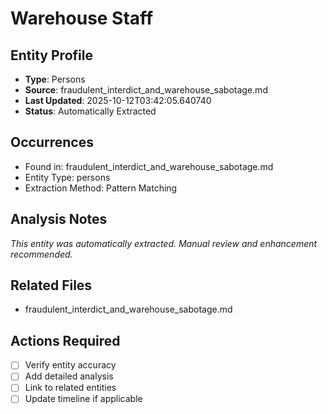 # Warehouse Staff

## Entity Profile
- **Type**: Persons
- **Source**: fraudulent_interdict_and_warehouse_sabotage.md
- **Last Updated**: 2025-10-12T03:42:05.640740
- **Status**: Automatically Extracted

## Occurrences
- Found in: fraudulent_interdict_and_warehouse_sabotage.md
- Entity Type: persons
- Extraction Method: Pattern Matching

## Analysis Notes
*This entity was automatically extracted. Manual review and enhancement recommended.*

## Related Files
- fraudulent_interdict_and_warehouse_sabotage.md

## Actions Required
- [ ] Verify entity accuracy
- [ ] Add detailed analysis
- [ ] Link to related entities
- [ ] Update timeline if applicable
